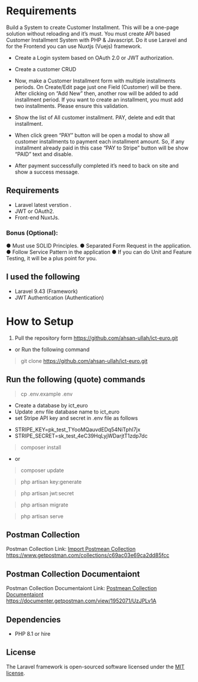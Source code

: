 # Requirements
Build a System to create Customer Installment. This will be a one-page solution without reloading and it’s must.
You must create API based Customer Installment System with PHP &amp; Javascript. Do it use
Laravel and for the Frontend you can use Nuxtjs (Vuejs) framework.

- Create a Login system based on OAuth 2.0 or JWT authorization.
- Create a customer CRUD
- Now, make a Customer Installment form with multiple installments periods. On
Create/Edit page just one Field (Customer) will be there. After clicking on “Add New”
then, another row will be added to add installment period. If you want to create an
installment, you must add two installments. Please ensure this validation.

- Show the list of All customer installment. PAY, delete and edit that installment.
- When click green “PAY” button will be open a modal to show all customer installments
to payment each installment amount. So, if any installment already paid in this case
“PAY to Stripe” button will be show “PAID” text and disable.

- After payment successfully completed it’s need to back on site and show a success
message.
## Requirements
- Laravel latest verstion .
- JWT or OAuth2.
- Front-end NuxtJs.

### Bonus (Optional):
● Must use SOLID Principles.
● Separated Form Request in the application.
● Follow Service Pattern in the application
● If you can do Unit and Feature Testing, it will be a plus point for you.

## I used the following
- Laravel 9.43 (Framework)
- JWT Authentication (Authentication)
# How to Setup
1. Pull the repository form 
https://github.com/ahsan-ullah/ict-euro.git
- or Run the following command 
> git clone https://github.com/ahsan-ullah/ict-euro.git

## Run the following (quote) commands
> cp .env.example .env
- Create a database by ict_euro
- Update .env file database name to ict_euro
- set Stripe API key and secret in .env file as follows

* STRIPE_KEY=pk_test_TYooMQauvdEDq54NiTphI7jx
* STRIPE_SECRET=sk_test_4eC39HqLyjWDarjtT1zdp7dc

> composer install
- or
> composer update

> php artisan key:generate

> php artisan jwt:secret

> php artisan migrate

> php artisan serve

## Postman Collection
Postman Collection Link:
[Import Postmean Collection](https://www.getpostman.com/collections/c69ac03e69ca2dd85fcc)
https://www.getpostman.com/collections/c69ac03e69ca2dd85fcc

## Postman Collection Documentaiont
Postman Collection Documentaiont Link:
[Postmean Collection Documentaiont](https://documenter.getpostman.com/view/1952071/UzJPLv1A)
https://documenter.getpostman.com/view/1952071/UzJPLv1A
## Dependencies
- PHP 8.1 or hire
## License
The Laravel framework is open-sourced software licensed under the [MIT license](https://opensource.org/licenses/MIT).
